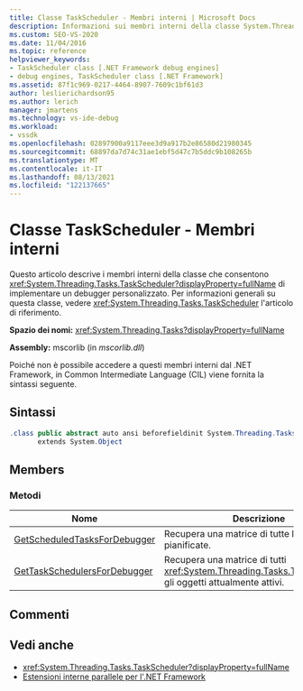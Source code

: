```yaml
---
title: Classe TaskScheduler - Membri interni | Microsoft Docs
description: Informazioni sui membri interni della classe System.Threading.Tasks.TaskScheduler che consentono di implementare un debugger personalizzato.
ms.custom: SEO-VS-2020
ms.date: 11/04/2016
ms.topic: reference
helpviewer_keywords:
- TaskScheduler class [.NET Framework debug engines]
- debug engines, TaskScheduler class [.NET Framework]
ms.assetid: 87f1c969-0217-4464-8907-7609c1bf61d3
author: leslierichardson95
ms.author: lerich
manager: jmartens
ms.technology: vs-ide-debug
ms.workload:
- vssdk
ms.openlocfilehash: 02897900a9117eee3d9a917b2e86580d21980345
ms.sourcegitcommit: 68897da7d74c31ae1ebf5d47c7b5ddc9b108265b
ms.translationtype: MT
ms.contentlocale: it-IT
ms.lasthandoff: 08/13/2021
ms.locfileid: "122137665"
---
```

# <a name="taskscheduler-class---internal-members"></a>Classe TaskScheduler - Membri interni
Questo articolo descrive i membri interni della classe che consentono <xref:System.Threading.Tasks.TaskScheduler?displayProperty=fullName> di implementare un debugger personalizzato. Per informazioni generali su questa classe, vedere <xref:System.Threading.Tasks.TaskScheduler> l'articolo di riferimento.

 **Spazio dei nomi:** <xref:System.Threading.Tasks?displayProperty=fullName>

 **Assembly:** mscorlib (in *mscorlib.dll*)

 Poiché non è possibile accedere a questi membri interni dal .NET Framework, in Common Intermediate Language (CIL) viene fornita la sintassi seguente.

## <a name="syntax"></a>Sintassi

```csharp
.class public abstract auto ansi beforefieldinit System.Threading.Tasks.TaskScheduler
       extends System.Object
```

## <a name="members"></a>Members

### <a name="methods"></a>Metodi

|Nome|Descrizione|
|----------|-----------------|
|[GetScheduledTasksForDebugger](../../extensibility/debugger/getscheduledtasksfordebugger-method.md)|Recupera una matrice di tutte le attività pianificate.|
|[GetTaskSchedulersForDebugger](../../extensibility/debugger/gettaskschedulersfordebugger-method.md)|Recupera una matrice di tutti <xref:System.Threading.Tasks.TaskScheduler> gli oggetti attualmente attivi.|

## <a name="remarks"></a>Commenti

## <a name="see-also"></a>Vedi anche
- <xref:System.Threading.Tasks.TaskScheduler?displayProperty=fullName>
- [Estensioni interne parallele per l'.NET Framework](../../extensibility/debugger/parallel-extension-internals-for-the-dotnet-framework.md)
